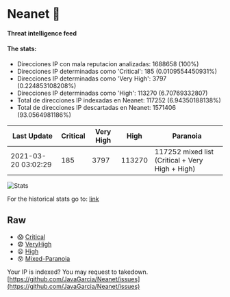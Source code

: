 # Neanet :hocho:
#### Threat intelligence feed
#### The stats:

- Direcciones IP con mala reputacion analizadas: 1688658 (100%)
- Direcciones IP determinadas como 'Critical':  185 (0.0109554450931%)
- Direcciones IP determinadas como 'Very High':  3797 (0.224853108208%)
- Direcciones IP determinadas como 'High':  113270 (6.70769332807)
- Total de direcciones IP indexadas en Neanet:  117252 (6.94350188138%)
- Total de direcciones IP descartadas en Neanet:  1571406 (93.0564981186%)

| Last Update | Critical | Very High | High | Paranoia |
| --- | --- | --- | --- | --- |
| 2021-03-20 03:02:29 | 185 | 3797 | 113270 | 117252 mixed list (Critical + Very High + High)|

![Stats](https://docs.google.com/spreadsheets/d/e/2PACX-1vSnaNMIXVabIpDJjufMlzH7poXnshF3mgd8Is1g9ytUEzVsP5my4Trn8f-xkoLLQ38xpL3HtmUexLo6/pubchart?oid=501124687&format=image)

For the historical stats go to: [link](/stats.csv)
## Raw
- :scream: [Critical](https://raw.githubusercontent.com/JavaGarcia/Neanet/master/blacklists/neanet_critical.txt)
- :fearful: [VeryHigh](https://raw.githubusercontent.com/JavaGarcia/Neanet/master/blacklists/neanet_veryHigh.txtt)
- :frowning: [High](https://raw.githubusercontent.com/JavaGarcia/Neanet/master/blacklists/neanet_high.txt)
- :dizzy_face: [Mixed-Paranoia](https://raw.githubusercontent.com/JavaGarcia/Neanet/master/blacklists/neanet_all.txt)


Your IP is indexed? You may request to takedown. [https://github.com/JavaGarcia/Neanet/issues](https://github.com/JavaGarcia/Neanet/issues)































































































































































































































































































































































































































































































































































































































































































































































































































































































































































































































































































































































































































































































































































































































































































































































































































































































































































































































































































































































































































































































































































































































































































































































































































































































































































































































































































































































































































































































































































































































































































































































































































































































































































































































































































































































































































































































































































































































































































































































































































































































































































































































































































































































































































































































































































































































































































































































































































































































































































































































































































































































































